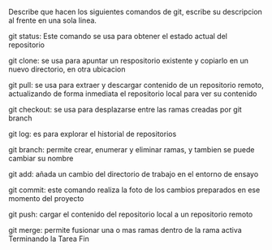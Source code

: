 Describe que hacen los siguientes comandos de git, escribe su descripcion al frente en una sola linea.

git status: Este comando se usa para obtener el estado actual del repositorio

git clone: se usa para apuntar un respositorio existente y copiarlo en un nuevo directorio, en otra ubicacion

git pull: se usa para extraer y descargar contenido de un repositorio remoto, actualizando de forma inmediata el repositorio local para ver su contenido

git checkout: se usa para desplazarse entre las ramas creadas por git branch

git log: es para explorar el historial de repositorios

git branch: permite crear, enumerar y eliminar ramas, y tambien se puede cambiar su nombre

git add: añada un cambio del directorio de trabajo en el entorno de ensayo

git commit: este comando realiza la foto de los cambios preparados en ese momento del proyecto

git push: cargar el contenido del repositorio local a un repositorio remoto

git merge: permite fusionar una o mas ramas dentro de la rama activa
Terminando la Tarea
Fin

